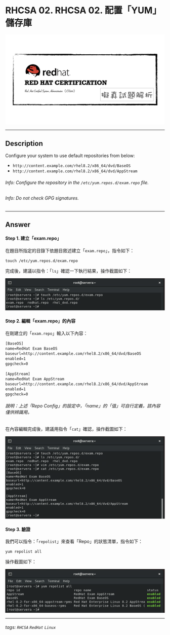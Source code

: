 # RHCSA 02. RHCSA 02. 配置「YUM」儲存庫

![](https://github.com/rickbsr/Certification-RedHat-RHCSA/blob/main/pics/redhat-rhcsa.png?raw=true)

---

## Description

Configure your system to use default repositories from below:

- `http://content.example.com/rhel8.2/x86_64/dvd/BaseOS`
- `http://content.example.com/rhel8.2/x86_64/dvd/AppStream`

###### Info: Configure the repository in the `/etc/yum.repos.d/exam.repo` file.
###### Info: Do not check GPG signatures.

---

## Answer

#### Step 1. 建立「exam.repo」

在題目所指定的目錄下依題目敘述建立「`exam.repo`」，指令如下：

```shell
touch /etc/yum.repos.d/exam.repo
```

完成後，建議以指令：「`ls`」確認一下執行結果，操作截圖如下：

![](https://github.com/rickbsr/Certification-RedHat-RHCSA/blob/main/pics/q02_touch_repo.png?raw=true)


#### Step 2. 編輯「exam.repo」的內容

在剛建立的「`exam.repo`」輸入以下內容：

```properties
[BaseOS]
name=RedHat Exam BaseOS
baseurl=http://content.example.com/rhel8.2/x86_64/dvd/BaseOS
enabled=1
gpgcheck=0

[AppStream]
name=RedHat Exam AppStream
baseurl=http://content.example.com/rhel8.2/x86_64/dvd/AppStream
enabled=1
gpgcheck=0
```

###### 說明：上述「Repo Config」的設定中，「name」的「值」可自行定義，該內容僅供辨識用。

在內容編輯完成後，建議用指令「`cat`」確認，操作截圖如下：

![](https://github.com/rickbsr/Certification-RedHat-RHCSA/blob/main/pics/q02_config_repo.png?raw=true)

#### Step 3. 驗證

我們可以指令：「`repolist`」來查看「Repo」的狀態清單，指令如下：

```shell
yum repolist all
```

操作截圖如下：

![](https://github.com/rickbsr/Certification-RedHat-RHCSA/blob/main/pics/q02_verify.png?raw=true)

---

###### tags: `RHCSA` `RedHat` `Linux`